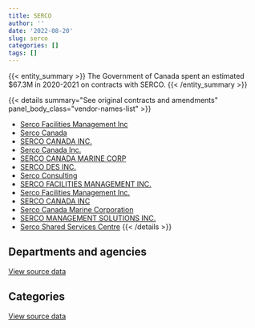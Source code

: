 ```yaml
---
title: SERCO
author: ''
date: '2022-08-20'
slug: serco
categories: []
tags: []
---
```


<script src="/rmarkdown-libs/htmlwidgets/htmlwidgets.js"></script>
<link href="/rmarkdown-libs/datatables-css/datatables-crosstalk.css" rel="stylesheet" />
<script src="/rmarkdown-libs/datatables-binding/datatables.js"></script>
<script src="/rmarkdown-libs/jquery/jquery-3.6.0.min.js"></script>
<link href="/rmarkdown-libs/dt-core-bootstrap/css/dataTables.bootstrap.min.css" rel="stylesheet" />
<link href="/rmarkdown-libs/dt-core-bootstrap/css/dataTables.bootstrap.extra.css" rel="stylesheet" />
<script src="/rmarkdown-libs/dt-core-bootstrap/js/jquery.dataTables.min.js"></script>
<script src="/rmarkdown-libs/dt-core-bootstrap/js/dataTables.bootstrap.min.js"></script>
<link href="/rmarkdown-libs/crosstalk/css/crosstalk.min.css" rel="stylesheet" />
<script src="/rmarkdown-libs/crosstalk/js/crosstalk.min.js"></script>
<script src="/rmarkdown-libs/htmlwidgets/htmlwidgets.js"></script>
<link href="/rmarkdown-libs/datatables-css/datatables-crosstalk.css" rel="stylesheet" />
<script src="/rmarkdown-libs/datatables-binding/datatables.js"></script>
<script src="/rmarkdown-libs/jquery/jquery-3.6.0.min.js"></script>
<link href="/rmarkdown-libs/dt-core-bootstrap/css/dataTables.bootstrap.min.css" rel="stylesheet" />
<link href="/rmarkdown-libs/dt-core-bootstrap/css/dataTables.bootstrap.extra.css" rel="stylesheet" />
<script src="/rmarkdown-libs/dt-core-bootstrap/js/jquery.dataTables.min.js"></script>
<script src="/rmarkdown-libs/dt-core-bootstrap/js/dataTables.bootstrap.min.js"></script>
<link href="/rmarkdown-libs/crosstalk/css/crosstalk.min.css" rel="stylesheet" />
<script src="/rmarkdown-libs/crosstalk/js/crosstalk.min.js"></script>

{{< entity_summary >}}
The Government of Canada spent an estimated \$67.3M in 2020-2021 on contracts with SERCO.
{{< /entity_summary >}}

{{< details summary="See original contracts and amendments" panel_body_class="vendor-names-list" >}}
- [Serco Facilities Management Inc](https://search.open.canada.ca/en/ct/?sort=contract_value_f%20desc&page=1&search_text=%22Serco%20Facilities%20Management%20Inc%22)
- [Serco Canada](https://search.open.canada.ca/en/ct/?sort=contract_value_f%20desc&page=1&search_text=%22Serco%20Canada%22)
- [SERCO CANADA INC.](https://search.open.canada.ca/en/ct/?sort=contract_value_f%20desc&page=1&search_text=%22SERCO%20CANADA%20INC.%22)
- [Serco Canada Inc.](https://search.open.canada.ca/en/ct/?sort=contract_value_f%20desc&page=1&search_text=%22Serco%20Canada%20Inc.%22)
- [SERCO CANADA MARINE CORP](https://search.open.canada.ca/en/ct/?sort=contract_value_f%20desc&page=1&search_text=%22SERCO%20CANADA%20MARINE%20CORP%22)
- [SERCO DES INC.](https://search.open.canada.ca/en/ct/?sort=contract_value_f%20desc&page=1&search_text=%22SERCO%20DES%20INC.%22)
- [Serco Consulting](https://search.open.canada.ca/en/ct/?sort=contract_value_f%20desc&page=1&search_text=%22Serco%20Consulting%22)
- [SERCO FACILITIES MANAGEMENT INC.](https://search.open.canada.ca/en/ct/?sort=contract_value_f%20desc&page=1&search_text=%22SERCO%20FACILITIES%20MANAGEMENT%20INC.%22)
- [Serco Facilities Management Inc.](https://search.open.canada.ca/en/ct/?sort=contract_value_f%20desc&page=1&search_text=%22Serco%20Facilities%20Management%20Inc.%22)
- [SERCO CANADA INC](https://search.open.canada.ca/en/ct/?sort=contract_value_f%20desc&page=1&search_text=%22SERCO%20CANADA%20INC%22)
- [Serco Canada Marine Corporation](https://search.open.canada.ca/en/ct/?sort=contract_value_f%20desc&page=1&search_text=%22Serco%20Canada%20Marine%20Corporation%22)
- [SERCO MANAGEMENT SOLUTIONS INC.](https://search.open.canada.ca/en/ct/?sort=contract_value_f%20desc&page=1&search_text=%22SERCO%20MANAGEMENT%20SOLUTIONS%20INC.%22)
- [Serco Shared Services Centre](https://search.open.canada.ca/en/ct/?sort=contract_value_f%20desc&page=1&search_text=%22Serco%20Shared%20Services%20Centre%22)
{{< /details >}}

## Departments and agencies

<div id="htmlwidget-1" style="width:100%;height:auto;" class="datatables html-widget"></div>
<script type="application/json" data-for="htmlwidget-1">{"x":{"style":"bootstrap","filter":"none","vertical":false,"data":[["<a href=\"/departments/cbsa-asfc/\">Canada Border Services Agency<\/a>","<a href=\"/departments/dfo-mpo/\">Fisheries and Oceans Canada<\/a>","<a href=\"/departments/dnd-mdn/\">National Defence<\/a>","<a href=\"/departments/pc/\">Parks Canada<\/a>","<a href=\"/departments/tc/\">Transport Canada<\/a>"],[451842.31,null,66963337.94,null,null],[431059.51,null,67192205.34,3490.07,null],[72040.08,null,67376293.57,23654.94,null],[null,0,67205704,7884.98,36850.43]],"container":"<table class=\"table table-striped table-hover row-border order-column display\">\n  <thead>\n    <tr>\n      <th>Department<\/th>\n      <th>2017-2018<\/th>\n      <th>2018-2019<\/th>\n      <th>2019-2020<\/th>\n      <th>2020-2021<\/th>\n    <\/tr>\n  <\/thead>\n<\/table>","options":{"order":[[4,"desc"]],"pageLength":10,"autoWidth":true,"columnDefs":[{"targets":1,"render":"function(data, type, row, meta) {\n    return type !== 'display' ? data : DTWidget.formatCurrency(data, \"$\", 2, 3, \",\", \".\", true, null);\n  }"},{"targets":2,"render":"function(data, type, row, meta) {\n    return type !== 'display' ? data : DTWidget.formatCurrency(data, \"$\", 2, 3, \",\", \".\", true, null);\n  }"},{"targets":3,"render":"function(data, type, row, meta) {\n    return type !== 'display' ? data : DTWidget.formatCurrency(data, \"$\", 2, 3, \",\", \".\", true, null);\n  }"},{"targets":4,"render":"function(data, type, row, meta) {\n    return type !== 'display' ? data : DTWidget.formatCurrency(data, \"$\", 2, 3, \",\", \".\", true, null);\n  }"},{"width":"16%","targets":[1,2,3,4]},{"className":"dt-right","targets":[1,2,3,4]}],"orderClasses":false}},"evals":["options.columnDefs.0.render","options.columnDefs.1.render","options.columnDefs.2.render","options.columnDefs.3.render"],"jsHooks":[]}</script>
<p class="text-right">
<a href="https://github.com/GoC-Spending/contracts-data/tree/main/data/out/vendors/serco/summary_by_fiscal_year_by_department.csv" class="source-data-link btn btn-link">View source data</a>
</p>

## Categories

<div id="htmlwidget-2" style="width:100%;height:auto;" class="datatables html-widget"></div>
<script type="application/json" data-for="htmlwidget-2">{"x":{"style":"bootstrap","filter":"none","vertical":false,"data":[["<a href=\"/categories/1_facilities_and_construction/\">Facilities and construction<\/a>","<a href=\"/categories/10_office_management/\">Office management<\/a>","<a href=\"/categories/2_professional_services/\">Professional services<\/a>"],[25875747.08,null,41539433.17],[25854964.28,null,41771790.64],[25565599.39,null,41906389.22],[25423904.77,13498.66,41813035.98]],"container":"<table class=\"table table-striped table-hover row-border order-column display\">\n  <thead>\n    <tr>\n      <th>Category<\/th>\n      <th>2017-2018<\/th>\n      <th>2018-2019<\/th>\n      <th>2019-2020<\/th>\n      <th>2020-2021<\/th>\n    <\/tr>\n  <\/thead>\n<\/table>","options":{"order":[[4,"desc"]],"dom":"t","pageLength":30,"autoWidth":true,"columnDefs":[{"targets":1,"render":"function(data, type, row, meta) {\n    return type !== 'display' ? data : DTWidget.formatCurrency(data, \"$\", 2, 3, \",\", \".\", true, null);\n  }"},{"targets":2,"render":"function(data, type, row, meta) {\n    return type !== 'display' ? data : DTWidget.formatCurrency(data, \"$\", 2, 3, \",\", \".\", true, null);\n  }"},{"targets":3,"render":"function(data, type, row, meta) {\n    return type !== 'display' ? data : DTWidget.formatCurrency(data, \"$\", 2, 3, \",\", \".\", true, null);\n  }"},{"targets":4,"render":"function(data, type, row, meta) {\n    return type !== 'display' ? data : DTWidget.formatCurrency(data, \"$\", 2, 3, \",\", \".\", true, null);\n  }"},{"width":"16%","targets":[1,2,3,4]},{"className":"dt-right","targets":[1,2,3,4]}],"orderClasses":false,"lengthMenu":[10,25,30,50,100]}},"evals":["options.columnDefs.0.render","options.columnDefs.1.render","options.columnDefs.2.render","options.columnDefs.3.render"],"jsHooks":[]}</script>
<p class="text-right">
<a href="https://github.com/GoC-Spending/contracts-data/tree/main/data/out/vendors/serco/summary_by_fiscal_year_by_category.csv" class="source-data-link btn btn-link">View source data</a>
</p>

